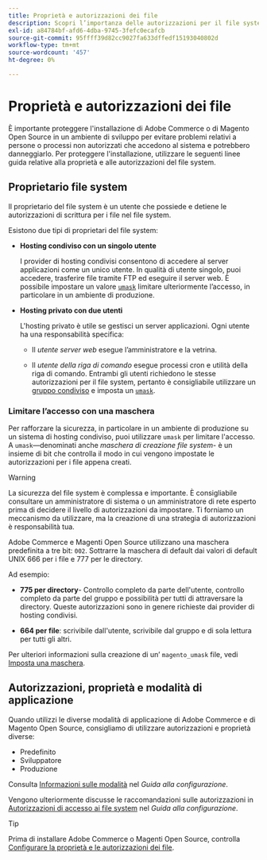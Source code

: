 ```yaml
---
title: Proprietà e autorizzazioni dei file
description: Scopri l’importanza delle autorizzazioni per il file system quando utilizzi le installazioni on-premise di Adobe Commerce e Magenti Open Source.
exl-id: a84784bf-afd6-4dba-9745-3fefc0ecafcb
source-git-commit: 95ffff39d82cc9027fa633dffedf15193040802d
workflow-type: tm+mt
source-wordcount: '457'
ht-degree: 0%

---
```


# Proprietà e autorizzazioni dei file

È importante proteggere l&#39;installazione di Adobe Commerce o di Magento Open Source in un ambiente di sviluppo per evitare problemi relativi a persone o processi non autorizzati che accedono al sistema e potrebbero danneggiarlo. Per proteggere l&#39;installazione, utilizzare le seguenti linee guida relative alla proprietà e alle autorizzazioni del file system.

## Proprietario file system

Il proprietario del file system è un utente che possiede e detiene le autorizzazioni di scrittura per i file nel file system.

Esistono due tipi di proprietari del file system:

- **Hosting condiviso con un singolo utente**

   I provider di hosting condivisi consentono di accedere al server applicazioni come un unico utente. In qualità di utente singolo, puoi accedere, trasferire file tramite FTP ed eseguire il server web. È possibile impostare un valore [`umask`](#restrict-access-with-a-umask) limitare ulteriormente l’accesso, in particolare in un ambiente di produzione.

- **Hosting privato con due utenti**

   L&#39;hosting privato è utile se gestisci un server applicazioni. Ogni utente ha una responsabilità specifica:

   - Il _utente server web_ esegue l’amministratore e la vetrina.

   - Il _utente della riga di comando_ esegue processi cron e utilità della riga di comando.
   Entrambi gli utenti richiedono le stesse autorizzazioni per il file system, pertanto è consigliabile utilizzare un [gruppo condiviso](configure-permissions.md#set-ownership-and-permissions-for-two-users) e imposta un [`umask`](#restrict-access-with-a-umask).

### Limitare l’accesso con una maschera

Per rafforzare la sicurezza, in particolare in un ambiente di produzione su un sistema di hosting condiviso, puoi utilizzare `umask` per limitare l&#39;accesso. A `umask`—denominati anche _maschera di creazione file system_- è un insieme di bit che controlla il modo in cui vengono impostate le autorizzazioni per i file appena creati.

>[!WARNING]
>
>La sicurezza del file system è complessa e importante. È consigliabile consultare un amministratore di sistema o un amministratore di rete esperto prima di decidere il livello di autorizzazioni da impostare. Ti forniamo un meccanismo da utilizzare, ma la creazione di una strategia di autorizzazioni è responsabilità tua.

Adobe Commerce e Magenti Open Source utilizzano una maschera predefinita a tre bit: `002`. Sottrarre la maschera di default dai valori di default UNIX 666 per i file e 777 per le directory.

Ad esempio:

- **775 per directory**- Controllo completo da parte dell&#39;utente, controllo completo da parte del gruppo e possibilità per tutti di attraversare la directory. Queste autorizzazioni sono in genere richieste dai provider di hosting condivisi.

- **664 per file**: scrivibile dall&#39;utente, scrivibile dal gruppo e di sola lettura per tutti gli altri.

Per ulteriori informazioni sulla creazione di un’ `magento_umask` file, vedi [Imposta una maschera](../../next-steps/set-umask.md).

## Autorizzazioni, proprietà e modalità di applicazione

Quando utilizzi le diverse modalità di applicazione di Adobe Commerce e di Magento Open Source, consigliamo di utilizzare autorizzazioni e proprietà diverse:

- Predefinito
- Sviluppatore
- Produzione

Consulta [Informazioni sulle modalità](../../../configuration/bootstrap/application-modes.md) nel _Guida alla configurazione_.

Vengono ulteriormente discusse le raccomandazioni sulle autorizzazioni in [Autorizzazioni di accesso ai file system](../../../configuration/deployment/file-system-permissions.md) nel _Guida alla configurazione_.

>[!TIP]
>
>Prima di installare Adobe Commerce o Magenti Open Source, controlla [Configurare la proprietà e le autorizzazioni dei file](configure-permissions.md).
